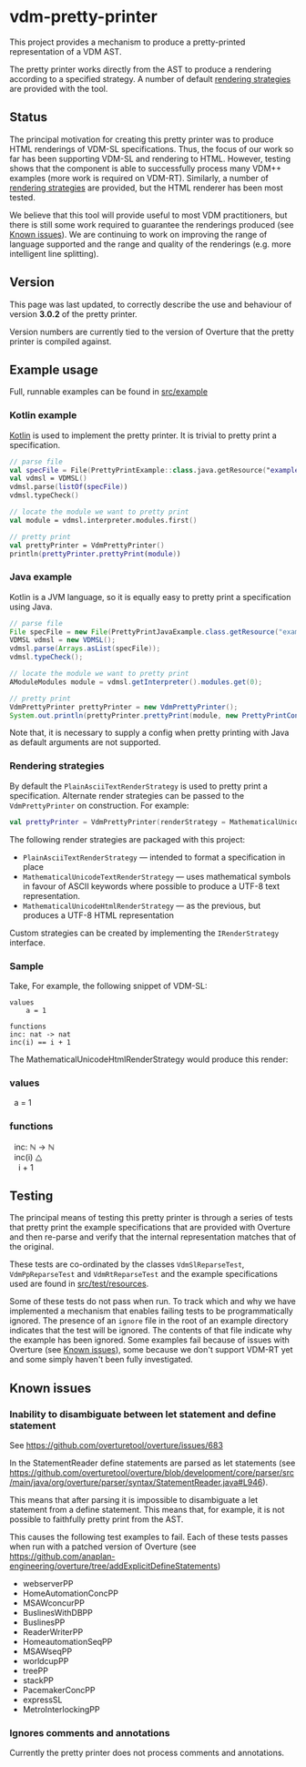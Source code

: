 # vdm-pretty-printer

This project provides a mechanism to produce a pretty-printed representation of a VDM AST.

The pretty printer works directly from the AST to produce a rendering according to a specified strategy. A number of default [rendering strategies](#rendering-strategies) are provided with the tool.

## Status
The principal motivation for creating this pretty printer was to produce HTML renderings of VDM-SL specifications. Thus, the focus of our work so far has been supporting VDM-SL and rendering to HTML. However, testing shows that the component is able to successfully process many VDM++ examples (more work is required on VDM-RT). Similarly, a number of [rendering strategies](#rendering-strategies) are provided, but the HTML renderer has been most tested.

We believe that this tool will provide useful to most VDM practitioners, but there is still some work required to guarantee the renderings produced (see [Known issues](#known-issues)). We are continuing to work on improving the range of language supported and the range and quality of the renderings (e.g. more intelligent line splitting).

## Version
This page was last updated, to correctly describe the use and behaviour of version **3.0.2** of the pretty printer.

Version numbers are currently tied to the version of Overture that the pretty printer is compiled against.

## Example usage
Full, runnable examples can be found in [src/example](src/example)

### Kotlin example
[Kotlin](https://kotlinlang.org/) is used to implement the pretty printer. It is trivial to pretty print a specification.
```kotlin
// parse file
val specFile = File(PrettyPrintExample::class.java.getResource("example.vdmsl").toURI())
val vdmsl = VDMSL()
vdmsl.parse(listOf(specFile))
vdmsl.typeCheck()

// locate the module we want to pretty print
val module = vdmsl.interpreter.modules.first()

// pretty print
val prettyPrinter = VdmPrettyPrinter()
println(prettyPrinter.prettyPrint(module))
```

### Java example
Kotlin is a JVM language, so it is equally easy to pretty print a specification using Java.
```java
// parse file
File specFile = new File(PrettyPrintJavaExample.class.getResource("example.vdmsl").toURI());
VDMSL vdmsl = new VDMSL();
vdmsl.parse(Arrays.asList(specFile));
vdmsl.typeCheck();

// locate the module we want to pretty print
AModuleModules module = vdmsl.getInterpreter().modules.get(0);

// pretty print
VdmPrettyPrinter prettyPrinter = new VdmPrettyPrinter();
System.out.println(prettyPrinter.prettyPrint(module, new PrettyPrintConfig()));
```
Note that, it is necessary to supply a config when pretty printing with Java as default arguments are not supported.

### Rendering strategies
By default the `PlainAsciiTextRenderStrategy` is used to pretty print a specification. Alternate render strategies can be passed to the `VdmPrettyPrinter` on construction. For example:
```kotlin
val prettyPrinter = VdmPrettyPrinter(renderStrategy = MathematicalUnicodeHtmlRenderStrategy())
```

The following render strategies are packaged with this project:
- `PlainAsciiTextRenderStrategy` — intended to format a specification in place
- `MathematicalUnicodeTextRenderStrategy` — uses mathematical symbols in favour of ASCII keywords where possible to produce a UTF-8 text representation.
- `MathematicalUnicodeHtmlRenderStrategy` — as the previous, but produces a UTF-8 HTML representation

Custom strategies can be created by implementing the `IRenderStrategy` interface.

### Sample
Take, For example, the following snippet of VDM-SL:
```
values
    a = 1

functions
inc: nat -> nat
inc(i) == i + 1
```

The MathematicalUnicodeHtmlRenderStrategy would produce this render:

<h3>values</h3><div id='values'/>
&nbsp;&nbsp;a&nbsp;=&nbsp;1<br/>
<h3>functions</h3><div id='functions'/>
<div id='inc'/>&nbsp;&nbsp;inc:&nbsp;ℕ&nbsp;→&nbsp;ℕ<br/>
&nbsp;&nbsp;inc(i)&nbsp;⧋<br/>
&nbsp;&nbsp;&nbsp;&nbsp;i&nbsp;+&nbsp;1<br/>

## Testing
The principal means of testing this pretty printer is through a series of tests that pretty print the example specifications that are provided with Overture and then re-parse and verify that the internal representation matches that of the original.

These tests are co-ordinated by the classes `VdmSlReparseTest`, `VdmPpReparseTest` and `VdmRtReparseTest` and the example specifications used are found in [src/test/resources](src/test/resources).

Some of these tests do not pass when run. To track which and why we have implemented a mechanism that enables failing tests to be programmatically ignored. The presence of an `ignore` file in the root of an example directory indicates that the test will be ignored. The contents of that file indicate why the example has been ignored. Some examples fail because of issues with Overture (see [Known issues](#known-issues)), some because we don't support VDM-RT yet and some simply haven't been fully investigated.

## Known issues

### Inability to disambiguate between let statement and define statement

See https://github.com/overturetool/overture/issues/683

In the StatementReader define statements are parsed as let statements (see https://github.com/overturetool/overture/blob/development/core/parser/src/main/java/org/overture/parser/syntax/StatementReader.java#L946).

This means that after parsing it is impossible to disambiguate a let statement from a define statement. This means that, for example, it is not possible to faithfully pretty print from the AST.

This causes the following test examples to fail. Each of these tests passes when run with a patched version of Overture (see https://github.com/anaplan-engineering/overture/tree/addExplicitDefineStatements)

- webserverPP
- HomeAutomationConcPP
- MSAWconcurPP
- BuslinesWithDBPP
- BuslinesPP
- ReaderWriterPP
- HomeautomationSeqPP
- MSAWseqPP
- worldcupPP
- treePP
- stackPP
- PacemakerConcPP
- expressSL
- MetroInterlockingPP

### Ignores comments and annotations

Currently the pretty printer does not process comments and annotations.
